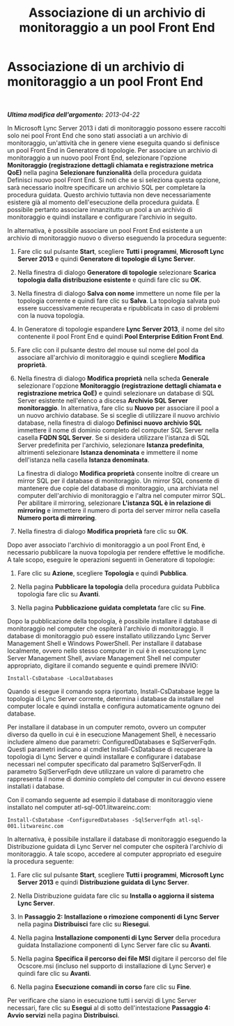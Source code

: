 ﻿---
title: Associazione di un archivio di monitoraggio a un pool Front End
TOCTitle: Associazione di un archivio di monitoraggio a un pool Front End
ms:assetid: d3a20d5e-3f24-4cff-bc9b-4f84fea30e6b
ms:mtpsurl: https://technet.microsoft.com/it-it/library/JJ205271(v=OCS.15)
ms:contentKeyID: 49302082
ms.date: 08/24/2015
mtps_version: v=OCS.15
ms.translationtype: HT
---

# Associazione di un archivio di monitoraggio a un pool Front End

 

_**Ultima modifica dell'argomento:** 2013-04-22_

In Microsoft Lync Server 2013 i dati di monitoraggio possono essere raccolti solo nei pool Front End che sono stati associati a un archivio di monitoraggio, un'attività che in genere viene eseguita quando si definisce un pool Front End in Generatore di topologie. Per associare un archivio di monitoraggio a un nuovo pool Front End, selezionare l'opzione **Monitoraggio (registrazione dettagli chiamata e registrazione metrica QoE)** nella pagina **Selezionare funzionalità** della procedura guidata Definisci nuovo pool Front End. Si noti che se si seleziona questa opzione, sarà necessario inoltre specificare un archivio SQL per completare la procedura guidata. Questo archivio tuttavia non deve necessariamente esistere già al momento dell'esecuzione della procedura guidata. È possibile pertanto associare innanzitutto un pool a un archivio di monitoraggio e quindi installare e configurare l'archivio in seguito.

In alternativa, è possibile associare un pool Front End esistente a un archivio di monitoraggio nuovo o diverso eseguendo la procedura seguente:

1.  Fare clic sul pulsante **Start**, scegliere **Tutti i programmi**, **Microsoft Lync Server 2013** e quindi **Generatore di topologie di Lync Server**.

2.  Nella finestra di dialogo **Generatore di topologie** selezionare **Scarica topologia dalla distribuzione esistente** e quindi fare clic su **OK**.

3.  Nella finestra di dialogo **Salva con nome** immettere un nome file per la topologia corrente e quindi fare clic su **Salva**. La topologia salvata può essere successivamente recuperata e ripubblicata in caso di problemi con la nuova topologia.

4.  In Generatore di topologie espandere **Lync Server 2013**, il nome del sito contenente il pool Front End e quindi **Pool Enterprise Edition Front End**.

5.  Fare clic con il pulsante destro del mouse sul nome del pool da associare all'archivio di monitoraggio e quindi scegliere **Modifica proprietà**.

6.  Nella finestra di dialogo **Modifica proprietà** nella scheda **Generale** selezionare l'opzione **Monitoraggio (registrazione dettagli chiamata e registrazione metrica QoE)** e quindi selezionare un database di SQL Server esistente nell'elenco a discesa **Archivio SQL Server monitoraggio**. In alternativa, fare clic su **Nuovo** per associare il pool a un nuovo archivio database. Se si sceglie di utilizzare il nuovo archivio database, nella finestra di dialogo **Definisci nuovo archivio SQL** immettere il nome di dominio completo del computer SQL Server nella casella **FQDN SQL Server**. Se si desidera utilizzare l'istanza di SQL Server predefinita per l'archivio, selezionare **Istanza predefinita**, altrimenti selezionare **Istanza denominata** e immettere il nome dell'istanza nella casella **Istanza denominata**.
    
    La finestra di dialogo **Modifica proprietà** consente inoltre di creare un mirror SQL per il database di monitoraggio. Un mirror SQL consente di mantenere due copie del database di monitoraggio, una archiviata nel computer dell'archivio di monitoraggio e l'altra nel computer mirror SQL. Per abilitare il mirroring, selezionare **L'istanza SQL è in relazione di mirroring** e immettere il numero di porta del server mirror nella casella **Numero porta di mirroring**.

7.  Nella finestra di dialogo **Modifica proprietà** fare clic su **OK**.

Dopo aver associato l'archivio di monitoraggio a un pool Front End, è necessario pubblicare la nuova topologia per rendere effettive le modifiche. A tale scopo, eseguire le operazioni seguenti in Generatore di topologie:

1.  Fare clic su **Azione**, scegliere **Topologia** e quindi **Pubblica**.

2.  Nella pagina **Pubblicare la topologia** della procedura guidata Pubblica topologia fare clic su **Avanti**.

3.  Nella pagina **Pubblicazione guidata completata** fare clic su **Fine**.

Dopo la pubblicazione della topologia, è possibile installare il database di monitoraggio nel computer che ospiterà l'archivio di monitoraggio. Il database di monitoraggio può essere installato utilizzando Lync Server Management Shell e Windows PowerShell. Per installare il database localmente, ovvero nello stesso computer in cui è in esecuzione Lync Server Management Shell, avviare Management Shell nel computer appropriato, digitare il comando seguente e quindi premere INVIO:

    Install-CsDatabase -LocalDatabases

Quando si esegue il comando sopra riportato, Install-CsDatabase legge la topologia di Lync Server corrente, determina i database da installare nel computer locale e quindi installa e configura automaticamente ognuno dei database.

Per installare il database in un computer remoto, ovvero un computer diverso da quello in cui è in esecuzione Management Shell, è necessario includere almeno due parametri: ConfiguredDatabases e SqlServerFqdn. Questi parametri indicano al cmdlet Install-CsDatabase di recuperare la topologia di Lync Server e quindi installare e configurare i database necessari nel computer specificato dal parametro SqlServerFqdn. Il parametro SqlServerFqdn deve utilizzare un valore di parametro che rappresenta il nome di dominio completo del computer in cui devono essere installati i database.

Con il comando seguente ad esempio il database di monitoraggio viene installato nel computer atl-sql-001.litwareinc.com:

    Install-CsDatabase -ConfiguredDatabases -SqlServerFqdn atl-sql-001.litwareinc.com

In alternativa, è possibile installare il database di monitoraggio eseguendo la Distribuzione guidata di Lync Server nel computer che ospiterà l'archivio di monitoraggio. A tale scopo, accedere al computer appropriato ed eseguire la procedura seguente:

1.  Fare clic sul pulsante **Start**, scegliere **Tutti i programmi**, **Microsoft Lync Server 2013** e quindi **Distribuzione guidata di Lync Server**.

2.  Nella Distribuzione guidata fare clic su **Installa o aggiorna il sistema Lync Server**.

3.  In **Passaggio 2: Installazione o rimozione componenti di Lync Server** nella pagina **Distribuisci** fare clic su **Riesegui**.

4.  Nella pagina **Installazione componenti di Lync Server** della procedura guidata Installazione componenti di Lync Server fare clic su **Avanti**.

5.  Nella pagina **Specifica il percorso dei file MSI** digitare il percorso del file Ocscore.msi (incluso nel supporto di installazione di Lync Server) e quindi fare clic su **Avanti**.

6.  Nella pagina **Esecuzione comandi in corso** fare clic su **Fine**.

Per verificare che siano in esecuzione tutti i servizi di Lync Server necessari, fare clic su **Esegui** al di sotto dell'intestazione **Passaggio 4: Avvio servizi** nella pagina **Distribuisci**.

